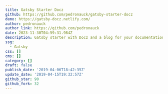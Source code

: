 ```yaml
---
title: Gatsby Starter Docz
github: https://github.com/pedronauck/gatsby-starter-docz
demo: https://gatsby-docz.netlify.com/
author: pedronauck
author_link: https://github.com/pedronauck
date: 2023-11-30T04:59:31.984Z
description: Gatsby starter with Docz and a blog for your documentation
ssg:
  - Gatsby
css: []
cms: []
category: []
draft: false
publish_date: '2019-04-06T18:42:35Z'
update_date: '2019-04-15T19:32:57Z'
github_star: 90
github_fork: 32
---
```

